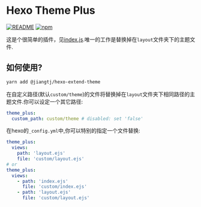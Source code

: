 # Hexo Theme Plus

[![README](https://img.shields.io/badge/README-ENGLISH-blue.svg?style=popout-square)](README.md)
[![npm](https://img.shields.io/npm/v/@jiangtj/hexo-extend-theme.svg?style=popout-square)](https://www.npmjs.com/package/@jiangtj/hexo-extend-theme)

这是个很简单的插件，见[index.js](index.js).唯一的工作是替换掉在`layout`文件夹下的主题文件.

## 如何使用?

```bash
yarn add @jiangtj/hexo-extend-theme
```

在自定义路径(默认`custom/theme`)的文件将替换掉在`layout`文件夹下相同路径的主题文件.你可以设定一个其它路径:
```yml
theme_plus:
  custom_path: custom/theme # disabled: set 'false'
```

在hexo的`_config.yml`中,你可以特别的指定一个文件替换:
```yml 
theme_plus:
  views:
    path: 'layout.ejs'
    file: 'custom/layout.ejs'
# or
theme_plus:
  views:
    - path: 'index.ejs'
      file: 'custom/index.ejs'
    - path: 'layout.ejs'
      file: 'custom/layout.ejs'
```
